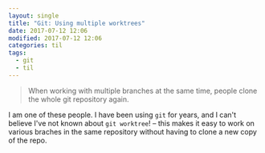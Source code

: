 ```yaml
---
layout: single
title: "Git: Using multiple worktrees"
date: 2017-07-12 12:06
modified: 2017-07-12 12:06
categories: til
tags:
  - git
  - til
---
```


> When working with multiple branches at the same time, people clone the whole
> git repository again.

I am one of these people. I have been using `git` for years, and I can't believe
I've not known about `git worktree`! – this makes it easy to work on various
braches in the same repository without having to clone a new copy of the repo.
